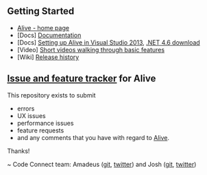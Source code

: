## Getting Started

- [Alive - home page](http://comealive.io/)
- [Docs] [Documentation](http://comealive.io/Docs/)
- [Docs] [Setting up Alive in Visual Studio 2013](http://comealive.io/Docs/InstallationOnVS2013), [.NET 4.6 download](http://www.microsoft.com/en-us/download/details.aspx?id=48130)
- [Video] [Short videos walking through basic features](https://www.youtube.com/playlist?list=PLaV5E-sv1yqRJIO31OboTR809sl1fFjUq)
- [Wiki] [Release history](https://github.com/CodeConnect/AliveFeedback/wiki)

## [Issue and feature tracker](https://github.com/CodeConnect/AliveFeedback/issues) for Alive

This repository exists to submit 
- errors
- UX issues
- performance issues
- feature requests
- and any comments
that you have with regard to [Alive](http://comealive.io/).


Thanks!

~ Code Connect team:
Amadeus ([git](https://github.com/AmadeusW), [twitter](https://twitter.com/HiAmadeus)) and Josh ([git](https://github.com/JoshVarty), [twitter](https://twitter.com/ThisIsJoshVarty))
